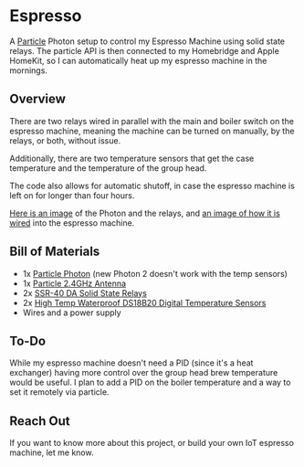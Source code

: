 # Espresso

A [Particle](https://www.particle.io) Photon setup to control my Espresso Machine using solid state relays. The particle API is then connected to my Homebridge and Apple HomeKit, so I can automatically heat up my espresso machine in the mornings.

## Overview

There are two relays wired in parallel with the main and boiler switch on the espresso machine, meaning the machine can be turned on manually, by the relays, or both, without issue.

Additionally, there are two temperature sensors that get the case temperature and the temperature of the group head.

The code also allows for automatic shutoff, in case the espresso machine is left on for longer than four hours.

[Here is an image](images/photon_and_relays.jpeg) of the Photon and the relays, and [an image of how it is wired](images/ac_wiring.jpeg) into the espresso machine.

## Bill of Materials

- 1x [Particle Photon](https://store.particle.io/) (new Photon 2 doesn't work with the temp sensors)
- 1x [Particle 2.4GHz Antenna](https://store.particle.io/collections/wifi/products/wi-fi-or-mesh-2-4ghz-antenna)
- 2x [SSR-40 DA Solid State Relays](https://www.sparkfun.com/products/13015)
- 2x [High Temp Waterproof DS18B20 Digital Temperature Sensors ](https://www.adafruit.com/product/642)
- Wires and a power supply

## To-Do

While my espresso machine doesn't need a PID (since it's a heat exchanger) having more control over the group head brew temperature would be useful. I plan to add a PID on the boiler temperature and a way to set it remotely via particle.

## Reach Out

If you want to know more about this project, or build your own IoT espresso machine, let me know.
